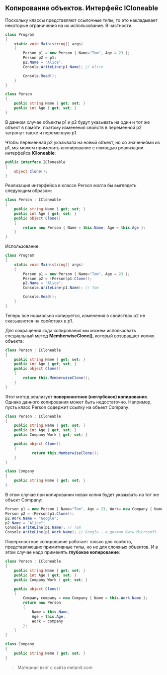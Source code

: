 ## Копирование объектов. Интерфейс ICloneable

Поскольку классы представляют ссылочные типы, то это накладывает некоторые ограничения на их использование. В частности:

```cs
class Program
{
    static void Main(string[] args)
    {
        Person p1 = new Person { Name="Tom", Age = 23 };
        Person p2 = p1;
        p2.Name = "Alice";
        Console.WriteLine(p1.Name); // Alice

        Console.Read();
    }
}

class Person
{
    public string Name { get; set; }
    public int Age { get; set; }
}
```

В данном случае объекты p1 и p2 будут указывать на один и тот же объект в памяти, поэтому изменения свойств в переменной p2 затронут также и переменную p1.

Чтобы переменная p2 указывала на новый объект, но со значениями из p1, мы можем применить клонирование с помощью реализации интерфейса **ICloneable**:

```cs
public interface ICloneable
{
    object Clone();
}
```

Реализация интерфейса в классе Person могла бы выглядеть следующим образом:

```cs
class Person : ICloneable
{
    public string Name { get; set; }
    public int Age { get; set; }
    public object Clone()
    {
        return new Person { Name = this.Name, Age = this.Age };
    }
}
```

Использование:

```cs
class Program
{
    static void Main(string[] args)
    {
        Person p1 = new Person { Name="Tom", Age = 23 };
        Person p2 = (Person)p1.Clone();
        p2.Name = "Alice";
        Console.WriteLine(p1.Name); // Tom

        Console.Read();
    }
}
```

Теперь все нормально копируется, изменения в свойствах p2 не сказываются на свойствах в p1.

Для сокращения кода копирования мы можем использовать специальный метод **MemberwiseClone()**, который возвращает копию объекта:

```cs
class Person : ICloneable
{
    public string Name { get; set; }
    public int Age { get; set; }
    public object Clone()
    {
        return this.MemberwiseClone();
    }
}
```

Этот метод реализует **поверхностное (неглубокое) копирование**. Однако данного копирования может быть недостаточно. Например, пусть класс Person содержит ссылку на объект Company:

```cs
class Person : ICloneable
{
    public string Name { get; set; }
    public int Age { get; set; }
    public Company Work { get; set; }

    public object Clone()
    {
            return this.MemberwiseClone();
    }
}

class Company
{
    public string Name { get; set; }
}
```

В этом случае при копировании новая копия будет указывать на тот же объект Company:

```cs
Person p1 = new Person { Name="Tom", Age = 23, Work= new Company { Name = "Microsoft" } };
Person p2 = (Person)p1.Clone();
p2.Work.Name = "Google";
p2.Name = "Alice";
Console.WriteLine(p1.Name); // Tom
Console.WriteLine(p1.Work.Name); // Google - а должно быть Microsoft
```

Поверхностное копирование работает только для свойств, представляющих примитивные типы, но не для сложных объектов. И в этом случае надо применять **глубокое копирование**:

```cs
class Person : ICloneable
{
    public string Name { get; set; }
    public int Age { get; set; }
    public Company Work { get; set; }

    public object Clone()
    {
        Company company = new Company { Name = this.Work.Name };
        return new Person
        {
            Name = this.Name,
            Age = this.Age,
            Work = company
        };
    }
}

class Company
{
    public string Name { get; set; }
}
```


> Материал взят с сайта metanit.com